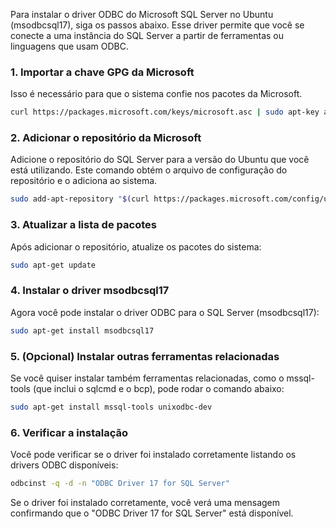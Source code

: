 Para instalar o driver ODBC do Microsoft SQL Server no Ubuntu (msodbcsql17), siga os passos abaixo. Esse driver permite que você se conecte a uma instância do SQL Server a partir de ferramentas ou linguagens que usam ODBC.

### 1. Importar a chave GPG da Microsoft
Isso é necessário para que o sistema confie nos pacotes da Microsoft.

```bash
curl https://packages.microsoft.com/keys/microsoft.asc | sudo apt-key add -
```
### 2. Adicionar o repositório da Microsoft
Adicione o repositório do SQL Server para a versão do Ubuntu que você está utilizando. Este comando obtém o arquivo de configuração do repositório e o adiciona ao sistema.

```bash
sudo add-apt-repository "$(curl https://packages.microsoft.com/config/ubuntu/$(lsb_release -rs)/prod.list)"
```
### 3. Atualizar a lista de pacotes
Após adicionar o repositório, atualize os pacotes do sistema:

```bash
sudo apt-get update
```
### 4. Instalar o driver msodbcsql17
Agora você pode instalar o driver ODBC para o SQL Server (msodbcsql17):

```bash
sudo apt-get install msodbcsql17
```
### 5. (Opcional) Instalar outras ferramentas relacionadas
Se você quiser instalar também ferramentas relacionadas, como o mssql-tools (que inclui o sqlcmd e o bcp), pode rodar o comando abaixo:

```bash
sudo apt-get install mssql-tools unixodbc-dev
```
### 6. Verificar a instalação
Você pode verificar se o driver foi instalado corretamente listando os drivers ODBC disponíveis:

```bash
odbcinst -q -d -n "ODBC Driver 17 for SQL Server"
```
Se o driver foi instalado corretamente, você verá uma mensagem confirmando que o "ODBC Driver 17 for SQL Server" está disponível.
